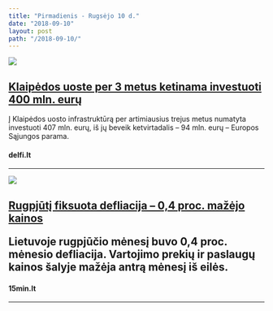 ```yaml
---
title: "Pirmadienis - Rugsėjo 10 d."
date: "2018-09-10"
layout: post
path: "/2018-09-10/"
---
```


<div class="post-item">
  <a href="https://www.delfi.lt/verslas/verslas/klaipedos-uoste-per-3-metus-ketinama-investuoti-400-mln-euru.d?id=79029889" target="_blank">
    <div class="post-img">
      <img src="https://g2.dcdn.lt/images/pix/880x550/SKgqXtF7CNc/klaipedos-juru-uostas-76033937.jpg">
    </div>
    </a>
  <div class="post-text">
    <a href="https://www.delfi.lt/verslas/verslas/klaipedos-uoste-per-3-metus-ketinama-investuoti-400-mln-euru.d?id=79029889" target="_blank">
      <h2>Klaipėdos uoste per 3 metus ketinama investuoti 400 mln. eurų</h2>
    </a>
    <p>Į Klaipėdos uosto infrastruktūrą per artimiausius trejus metus numatyta investuoti 407 mln. eurų, iš jų beveik ketvirtadalis – 94 mln. eurų – Europos Sąjungos parama.</p>
    <h4><i class="fa fa-globe"></i> delfi.lt</h4>
  </div>
</div>

<hr>


<div class="post-item">
  <a href="https://www.15min.lt/verslas/naujiena/finansai/rugpjuti-fiksuota-defliacija-0-4-proc-mazejo-kainos-662-1027266" target="_blank">
    <div class="post-img">
      <img src="https://s1.15min.lt/static/cache/OTI1eDYxMCw3MDJ4MjU3LDYxNjIwOSxvcmlnaW5hbCwsaWQ9NDAxOTQ0NCZkYXRlPTIwMTglMkYwNyUyRjA0LDE4MTUzMjU3NzM=/palangos-turgus-5b3c79716acaa.jpg">
    </div>
    </a>
  <div class="post-text">
    <a href="https://www.15min.lt/verslas/naujiena/finansai/rugpjuti-fiksuota-defliacija-0-4-proc-mazejo-kainos-662-1027266" target="_blank">
      <h2>Rugpjūtį fiksuota defliacija – 0,4 proc. mažėjo kainos</a>
      </a>
    <p>Lietuvoje rugpjūčio mėnesį buvo 0,4 proc. mėnesio defliacija. Vartojimo prekių ir paslaugų kainos šalyje mažėja antrą mėnesį iš eilės.</p>
    <h4><i class="fa fa-globe"></i> 15min.lt</h4>
  </div>
</div>

<hr>




